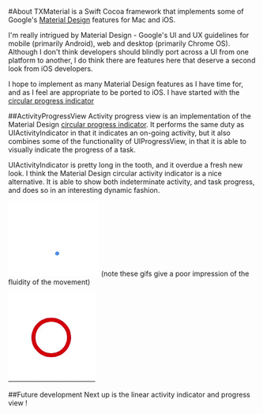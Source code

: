 #About
TXMaterial is a Swift Cocoa framework that implements some of Google's [Material Design](http://www.google.com/design/spec/material-design/introduction.html) features for Mac and iOS.

I'm really intrigued by Material Design - Google's UI and UX guidelines for mobile (primarily Android), web and desktop (primarily Chrome OS). Although I don't think developers should blindly port across a UI from one platform to another, I do think there are features here that deserve a second look from iOS developers.

I hope to implement as many Material Design features as I have time for, and as I feel are appropriate to be ported to iOS. I have started with the [circular progress indicator](http://www.google.com/design/spec/components/progress-activity.html#)

##ActivityProgressView
Activity progress view is an implementation of the Material Design  [circular progress indicator](http://www.google.com/design/spec/components/progress-activity.html#). It performs the same duty as UIActivityIndicator in that it indicates an on-going activity, but it also combines some of the functionality of UIProgressView, in that it is able to visually indicate the progress of a task.

UIActivityIndicator is pretty long in the tooth, and it overdue a fresh new look. I think the Material Design circular activity indicator is a nice alternative. It is able to show both indeterminate activity, and task progress, and does so in an interesting dynamic fashion. 

![Indeterminate activity mode](images/mdspinner1.gif)
(note these gifs give a poor impression of the fluidity of the movement)

![Progress mode](images/mdspinner2.gif)

##Future development
Next up is the linear activity indicator and progress view !